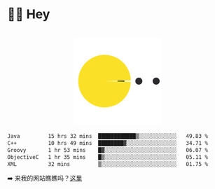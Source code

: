 
# 👋🏻 Hey
<div align="center">
	<br>
	<img src="https://raw.githubusercontent.com/Aniket965/Aniket965/master/pacman.svg?sanitize=true" width="200" height="200">
	<br>
</div>

<!--START_SECTION:waka-->
```text
Java         15 hrs 32 mins  ████████████▒░░░░░░░░░░░░   49.83 % 
C++          10 hrs 49 mins  ████████▓░░░░░░░░░░░░░░░░   34.71 % 
Groovy       1 hr 53 mins    █▓░░░░░░░░░░░░░░░░░░░░░░░   06.07 % 
ObjectiveC   1 hr 35 mins    █▒░░░░░░░░░░░░░░░░░░░░░░░   05.11 % 
XML          32 mins         ▒░░░░░░░░░░░░░░░░░░░░░░░░   01.75 % 
```
<!--END_SECTION:waka-->

 ➡️  来我的网站瞧瞧吗？[这里](https://www.shaolongfei.com)
